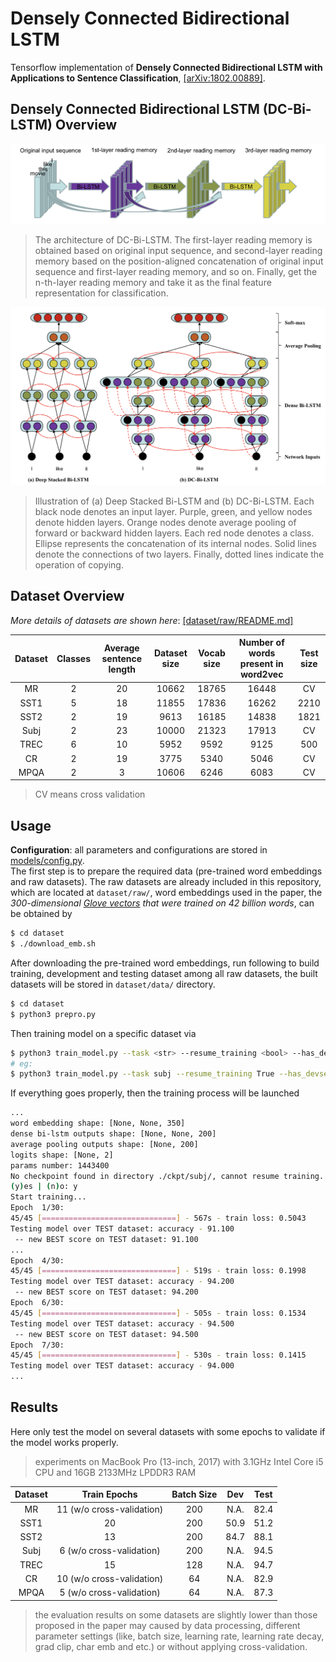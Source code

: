 # Densely Connected Bidirectional LSTM
Tensorflow implementation of **Densely Connected Bidirectional LSTM with Applications to Sentence Classification**, [[arXiv:1802.00889]](https://arxiv.org/pdf/1802.00889.pdf).

## Densely Connected Bidirectional LSTM (DC-Bi-LSTM) Overview
![model_graph_1](/docs/model_graph_1.png)
> The architecture of DC-Bi-LSTM. The first-layer reading memory is obtained based on original input sequence, and second-layer reading memory based on the position-aligned concatenation of original input sequence and first-layer reading memory, and so on. Finally, get the n-th-layer reading memory and take it as the final feature representation for classification.

![model_graph_2](/docs/model_graph_2.png)
> Illustration of (a) Deep Stacked Bi-LSTM and (b) DC-Bi-LSTM. Each black node denotes an input layer. Purple, green, and yellow nodes denote hidden layers. Orange nodes denote average pooling of forward or backward hidden layers. Each red node denotes a class. Ellipse represents the concatenation of its internal nodes. Solid lines denote the connections of two layers. Finally, dotted lines indicate the operation of copying.

## Dataset Overview
*More details of datasets are shown here*: [[dataset/raw/README.md]](/dataset/raw)

**Dataset** | Classes | Average sentence length | Dataset size | Vocab size | Number of words present in word2vec | Test size
:---: | :---: | :---: | :---: | :---: | :---: | :---:
MR | 2 | 20 | 10662 | 18765 | 16448 | CV
SST1 | 5 | 18 | 11855 | 17836 | 16262 | 2210
SST2 | 2 | 19 | 9613 | 16185 | 14838 | 1821
Subj | 2 | 23 | 10000 | 21323 | 17913 | CV
TREC | 6 | 10 | 5952 | 9592 | 9125 | 500
CR | 2 | 19 | 3775 | 5340 | 5046 | CV
MPQA | 2 | 3 | 10606 | 6246 | 6083 | CV

> CV means cross validation

## Usage
**Configuration**: all parameters and configurations are stored in [models/config.py](/models/config.py).  
The first step is to prepare the required data (pre-trained word embeddings and raw datasets). The raw datasets are already included in this repository, which are located at `dataset/raw/`, word embeddings used in the paper, the _300-dimensional [Glove vectors](https://nlp.stanford.edu/projects/glove/) that were trained on 42 billion words_, can be obtained by
```bash
$ cd dataset
$ ./download_emb.sh
```
After downloading the pre-trained word embeddings, run following to build training, development and testing dataset among all raw datasets, the built datasets will be stored in `dataset/data/` directory.
```bash
$ cd dataset
$ python3 prepro.py
```
Then training model on a specific dataset via
```bash
$ python3 train_model.py --task <str> --resume_training <bool> --has_devset <bool>
# eg:
$ python3 train_model.py --task subj --resume_training True --has_devset False
```
If everything goes properly, then the training process will be launched
```bash
...
word embedding shape: [None, None, 350]
dense bi-lstm outputs shape: [None, None, 200]
average pooling outputs shape: [None, 200]
logits shape: [None, 2]
params number: 1443400
No checkpoint found in directory ./ckpt/subj/, cannot resume training. Do you want to start a new training session?
(y)es | (n)o: y
Start training...
Epoch  1/30:
45/45 [==============================] - 567s - train loss: 0.5043     
Testing model over TEST dataset: accuracy - 91.100
 -- new BEST score on TEST dataset: 91.100
...
Epoch  4/30:
45/45 [==============================] - 519s - train loss: 0.1998     
Testing model over TEST dataset: accuracy - 94.200
 -- new BEST score on TEST dataset: 94.200
Epoch  6/30:
45/45 [==============================] - 505s - train loss: 0.1534     
Testing model over TEST dataset: accuracy - 94.500
 -- new BEST score on TEST dataset: 94.500
Epoch  7/30:
45/45 [==============================] - 530s - train loss: 0.1415     
Testing model over TEST dataset: accuracy - 94.000
...
```

## Results
Here only test the model on several datasets with some epochs to validate if the model works properly.  
> experiments on MacBook Pro (13-inch, 2017) with 3.1GHz Intel Core i5 CPU and 16GB 2133MHz LPDDR3 RAM

**Dataset** | Train Epochs| Batch Size | Dev | Test
:---: | :---: | :---: | :---: | :---:
MR | 11 (w/o cross-validation) | 200 | N.A. | 82.4
SST1 | 20 | 200 | 50.9 | 51.2
SST2 | 13 |200 | 84.7 | 88.1
Subj | 6 (w/o cross-validation) | 200 | N.A. | 94.5
TREC | 15 | 128 | N.A. | 94.7
CR | 10 (w/o cross-validation) | 64 | N.A. | 82.9
MPQA | 5 (w/o cross-validation) | 64 | N.A. | 87.3

> the evaluation results on some datasets are slightly lower than those proposed in the paper may caused by data processing, different parameter settings (like, batch size, learning rate, learning rate decay, grad clip, char emb and etc.) or without applying cross-validation.
